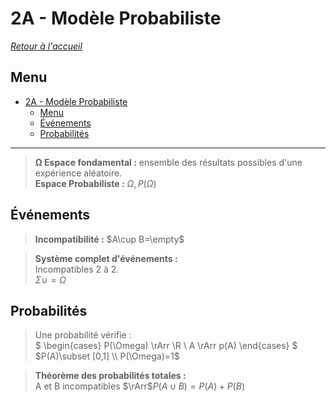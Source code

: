 # 2A - Modèle Probabiliste

[*Retour à l'accueil*](./../README.md)

## Menu

- [2A - Modèle Probabiliste](#2a---modèle-probabiliste)
	- [Menu](#menu)
	- [Événements](#événements)
	- [Probabilités](#probabilités)

---

> **Ω Espace fondamental :** ensemble des résultats possibles d'une expérience aléatoire.  
> **Espace Probabiliste :** $\Omega ,P(\Omega)$

## Événements
> **Incompatibilité :** $A\cup B=\empty$

> **Système complet d'événements :**  
> Incompatibles 2 à 2.  
> $\Sigma \cup = \Omega$

## Probabilités
> Une probabilité vérifie :  
> $
\begin{cases}
	P(\Omega) \rArr \R \\
	A \rArr p(A)
\end{cases}
$  
> $P(A)\subset [0,1] \\
P(\Omega)=1$

> **Théorème des probabilités totales :**  
> A et B incompatibles $\rArr$$P(A\cup B)=P(A)+P(B)$


